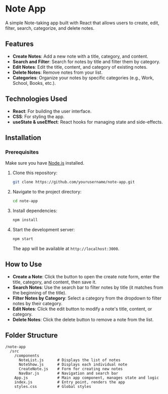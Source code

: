 # Note App

A simple Note-taking app built with React that allows users to create, edit, filter, search, categorize, and delete notes.

## Features

- **Create Notes**: Add a new note with a title, category, and content.
- **Search and Filter**: Search for notes by title and filter them by category.
- **Edit Notes**: Edit the title, content, and category of existing notes.
- **Delete Notes**: Remove notes from your list.
- **Categories**: Organize your notes by specific categories (e.g., Work, School, Books, etc.).

## Technologies Used

- **React**: For building the user interface.
- **CSS**: For styling the app.
- **useState & useEffect**: React hooks for managing state and side-effects.

## Installation

### Prerequisites

Make sure you have [Node.js](https://nodejs.org/) installed.

1. Clone this repository:

    ```bash
   git clone https://github.com/yourusername/note-app.git
   ```

2. Navigate to the project directory:

   ```bash
   cd note-app
   ```

3. Install dependencies:

   ```bash
   npm install
   ```

4. Start the development server:

   ```bash
   npm start
   ```

   The app will be available at `http://localhost:3000`.

## How to Use

- **Create a Note**: Click the button to open the create note form, enter the title, category, and content, then save it.
- **Search Notes**: Use the search bar to filter notes by title (it matches from the beginning of the title).
- **Filter Notes by Category**: Select a category from the dropdown to filter notes by their category.
- **Edit Notes**: Click the edit button to modify a note's title, content, or category.
- **Delete Notes**: Click the delete button to remove a note from the list.

## Folder Structure

```
/note-app
  /src
    /components
      NoteList.js      # Displays the list of notes
      NoteShow.js      # Displays each individual note
      CreateNote.js    # Form for creating new notes
      NavBar.js        # Navigation and search bar
    App.js             # Main app component, manages state and logic
    index.js           # Entry point, renders the app
    styles.css         # Global styles
```
